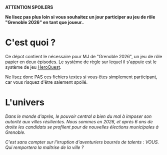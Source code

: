 **ATTENTION SPOILERS**

**Ne lisez pas plus loin si vous souhaitez un jour participer au jeu de rôle "Grenoble 2026" en tant que joueur.**.


# C'est quoi ?

Ce dépot contient le nécessaire pour MJ de "Grenoble 2026", un jeu de rôle papier en deux épisodes.
Le système de règle sur lequel il s'appuie est le système de jeu [HeroQuest](https://fr.wikipedia.org/wiki/HeroQuest_(jeu_de_r%C3%B4le)).

Ne lisez donc PAS ces fichiers textes si vous êtes simplement participant, car vous risquez d'être salement spoilé.


# L'univers

_Dans le monde d'après, le pouvoir central a bien du mal à imposer son autorité aux villes résilientes._
_Nous sommes en 2026, et après 6 ans de droite les candidats se profilent pour de nouvelles élections municipales à Grenoble._

_C'est sans compter sur l'irruption d'aventuriers bourrés de talents : VOUS. Qui remportera la maîtrise de la ville ?_